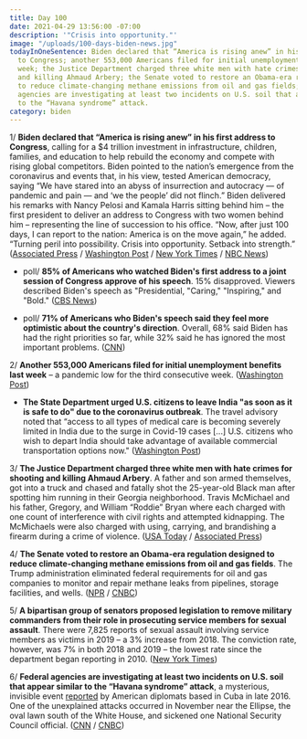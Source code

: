 ```yaml
---
title: Day 100
date: 2021-04-29 13:56:00 -07:00
description: '"Crisis into opportunity."'
image: "/uploads/100-days-biden-news.jpg"
todayInOneSentence: Biden declared that “America is rising anew” in his first address
  to Congress; another 553,000 Americans filed for initial unemployment benefits last
  week; the Justice Department charged three white men with hate crimes for shooting
  and killing Ahmaud Arbery; the Senate voted to restore an Obama-era regulation designed
  to reduce climate-changing methane emissions from oil and gas fields; and federal
  agencies are investigating at least two incidents on U.S. soil that appear similar
  to the “Havana syndrome” attack.
category: biden
---
```


1/ **Biden declared that “America is rising anew” in his first address to Congress**, calling for a $4 trillion investment in infrastructure, children, families, and education to help rebuild the economy and compete with rising global competitors. Biden pointed to the nation’s emergence from the coronavirus and events that, in his view, tested American democracy, saying “We have stared into an abyss of insurrection and autocracy — of pandemic and pain — and ‘we the people’ did not flinch.” Biden delivered his remarks with Nancy Pelosi and Kamala Harris sitting behind him – the first president to deliver an address to Congress with two women behind him – representing the line of succession to his office. “Now, after just 100 days, I can report to the nation: America is on the move again,” he added. “Turning peril into possibility. Crisis into opportunity. Setback into strength.” ([Associated Press](https://apnews.com/article/biden-joint-address-congress-a157a7355bfc5c189fdc1040722fb652) / [Washington Post](https://www.washingtonpost.com/politics/biden-speech-congress/2021/04/28/f33615ac-a7a2-11eb-bca5-048b2759a489_story.html) / [New York Times](https://www.nytimes.com/2021/04/28/us/politics/joe-biden-government-plans.html) / [NBC News](https://www.nbcnews.com/politics/white-house/move-biden-urges-congress-turn-crisis-opportunity-n1265814))

* poll/ **85% of Americans who watched Biden's first address to a joint session of Congress approve of his speech**. 15% disapproved. Viewers described Biden's speech as "Presidential, "Caring," "Inspiring," and "Bold." ([CBS News](https://www.cbsnews.com/news/cbs-news-poll-most-viewers-approve-of-bidens-speech/))

* poll/ **71% of Americans who Biden's speech said they feel more optimistic about the country's direction**. Overall, 68% said Biden has had the right priorities so far, while 32% said he has ignored the most important problems. ([CNN](https://www.cnn.com/2021/04/28/politics/cnn-poll-biden-speech-to-congress/index.html))

2/ **Another 553,000 Americans filed for initial unemployment benefits last week** – a pandemic low for the third consecutive week. ([Washington Post](https://www.washingtonpost.com/business/2021/04/29/jobless-claims-hit-new-pandemic-low-third-straight-week-labor-market-picks-up/))

* **The State Department urged U.S. citizens to leave India "as soon as it is safe to do" due to the coronavirus outbreak**. The travel advisory noted that “access to all types of medical care is becoming severely limited in India due to the surge in Covid-19 cases \[...\] U.S. citizens who wish to depart India should take advantage of available commercial transportation options now." ([Washington Post](https://www.washingtonpost.com/nation/2021/04/29/coronavirus-covid-live-updates-us/#link-APFCVLBQGZFGRJQ5RIVY25BZEI))

3/ **The Justice Department charged three white men with hate crimes for shooting and killing Ahmaud Arbery**. A father and son armed themselves, got into a truck and chased and fatally shot the 25-year-old Black man after spotting him running in their Georgia neighborhood. Travis McMichael and his father, Gregory, and William “Roddie” Bryan where each charged with one count of interference with civil rights and attempted kidnapping. The McMichaels were also charged with using, carrying, and brandishing a firearm during a crime of violence. ([USA Today](https://www.usatoday.com/story/news/politics/2021/04/28/ahmaud-arbery-murder-suspects-charged-hate-crimes-doj/4879515001/) / [Associated Press](https://apnews.com/article/ahmaud-arbery-georgia-hate-crimes-crime-government-and-politics-ef101bfbf96f3ee921c29c6dcf89e7eb))

4/ **The Senate voted to restore an Obama-era regulation designed to reduce climate-changing methane emissions from oil and gas fields**. The Trump administration eliminated federal requirements for oil and gas companies to monitor and repair methane leaks from pipelines, storage facilities, and wells. ([NPR](https://www.npr.org/2021/04/28/991635101/senate-votes-to-restore-regulations-on-climate-warming-methane-emissions) / [CNBC](https://www.cnbc.com/2021/04/28/senate-restores-obama-era-regulation-of-methane-emissions.html))

5/ **A bipartisan group of senators proposed legislation to remove military commanders from their role in prosecuting service members for sexual assault**. There were 7,825 reports of sexual assault involving service members as victims in 2019 – a 3% increase from 2018. The conviction rate, however, was 7% in both 2018 and 2019 – the lowest rate since the department began reporting in 2010. ([New York Times](https://www.nytimes.com/2021/04/29/us/politics/military-sexual-assault-cases.html))

6/ **Federal agencies are investigating at least two incidents on U.S. soil that appear similar to the “Havana syndrome” attack**, a mysterious, invisible event [reported](https://whatthefuckjusthappenedtoday.com/2018/09/11/day-600/) by American diplomats based in Cuba in late 2016. One of the unexplained attacks occurred in November near the Ellipse, the oval lawn south of the White House, and sickened one National Security Council official. ([CNN](https://www.cnn.com/2021/04/29/politics/us-investigating-mysterious-directed-energy-attack-white-house/index.html) / [CNBC](https://www.cnbc.com/2021/04/29/us-investigating-peculiar-attacks-with-hallmarks-of-havana-syndrome-near-white-house.html))